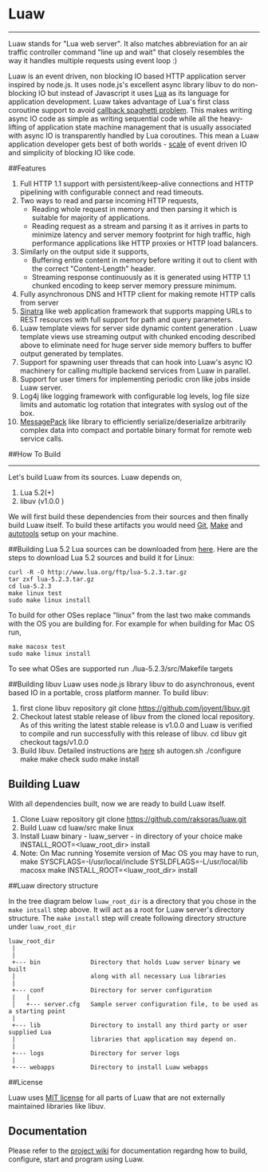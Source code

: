 Luaw
=====
***

Luaw stands for "Lua web server". It also matches abbreviation for an air traffic controller command "line up and wait" that closely resembles the way it handles multiple requests using event loop :)

Luaw is an event driven, non blocking IO based HTTP application server inspired by node.js. It uses node.js's excellent async library libuv to do non-blocking IO but instead of Javascript it uses [Lua](http://www.lua.org/) as its language for application development. Luaw takes advantage of Lua's first class coroutine support to avoid [callback spaghetti problem](http://callbackhell.com/). This makes writing async IO code as simple as writing sequential code while all the heavy-lifting of application state machine management that is usually associated with async IO is transparently handled by Lua coroutines. This mean a Luaw application developer gets best of both worlds - [scale](http://www.kegel.com/c10k.html) of event driven IO and simplicity of blocking IO like code.


##Features

1. Full HTTP 1.1 support with persistent/keep-alive connections and HTTP pipelining with configurable connect and read timeouts.
2. Two ways to read and parse incoming HTTP requests,
    - Reading whole request in memory and then parsing it which is suitable for majority of applications.
    - Reading request as a stream and parsing it as it arrives in parts to minimize latency and server memory footprint for high traffic, high performance applications like HTTP proxies or HTTP load balancers.
3. Similarly on the output side it supports,
    - Buffering entire content in memory before writing it out to client with the correct "Content-Length" header.
    - Streaming response continuously as it is generated using HTTP 1.1 chunked encoding to keep server memory pressure minimum.
4. Fully asynchronous DNS and HTTP client for making remote HTTP calls from server
5. [Sinatra](http://www.sinatrarb.com/) like web application framework that supports mapping URLs to REST resources with full support for path and query parameters.
6. Luaw template views for server side dynamic content generation . Luaw template views use streaming output with chunked encoding described above to eliminate need for huge server side memory buffers to buffer output generated by templates.
7. Support for spawning user threads that can hook into Luaw's async IO machinery for calling multiple backend services from Luaw in parallel.
8. Support for user timers for implementing periodic cron like jobs inside Luaw server.
9. Log4j like logging framework with configurable log levels, log file size limits and automatic log rotation that integrates with syslog out of the box.
10. [MessagePack](http://msgpack.org/) like library to efficiently serialize/deserialize arbitrarily complex data into compact and portable binary format for remote web service calls.


##How To Build
***
Let's build Luaw from its sources. Luaw depends on,

1. Lua 5.2(+)
2. libuv (v1.0.0 )

We will first build these dependencies from their sources and then finally build Luaw itself. To build these artifacts you would need [Git](http://git-scm.com/),  [Make](http://www.gnu.org/software/make/) and [autotools](http://www.gnu.org/software/automake/manual/html_node/Autotools-Introduction.html) setup on your machine.

##Building Lua 5.2
Lua sources can be downloaded from [here](http://www.lua.org/download.html). Here are the steps to download Lua 5.2 sources and build it for Linux:

    curl -R -O http://www.lua.org/ftp/lua-5.2.3.tar.gz
    tar zxf lua-5.2.3.tar.gz
    cd lua-5.2.3
    make linux test
    sudo make linux install

To build for other OSes replace "linux" from the last two make commands with the OS you are building for. For example for when building for Mac OS run,

    make macosx test
    sudo make linux install

To see what OSes are supported run ./lua-5.2.3/src/Makefile targets


##Building libuv
Luaw uses node.js library libuv to do asynchronous, event based IO in a portable, cross platform  manner. To build libuv:

1. first clone libuv repository
        git clone https://github.com/joyent/libuv.git
2. Checkout latest stable release of libuv from the cloned local repository. As of this writing the latest stable release is v1.0.0 and Luaw is verified to compile and run successfully with this release of libuv.
        cd libuv
        git checkout tags/v1.0.0
3. Build libuv. Detailed instructions are [here](https://github.com/joyent/libuv#build-instructions)
        sh autogen.sh
        ./configure
        make
        make check
        sudo make install

## Building Luaw
With all dependencies built, now we are ready to build Luaw itself.

1. Clone Luaw repository
        git clone https://github.com/raksoras/luaw.git
2. Build Luaw
        cd luaw/src
        make linux
3. Install Luaw binary - luaw_server - in directory of your choice
		make INSTALL_ROOT=<luaw_root_dir> install
4. Note: On Mac running Yosemite version of Mac OS you may have to run,
		make SYSCFLAGS=-I/usr/local/include SYSLDFLAGS=-L/usr/local/lib macosx
        make INSTALL_ROOT=<luaw_root_dir> install


##Luaw directory structure

In the tree diagram below `luaw_root_dir` is a directory that you chose in the `make intsall` step above. It will act as a root for Luaw server's directory structure. The `make install` step will create following directory structure under `luaw_root_dir`

```
luaw_root_dir
 |
 |
 +--- bin              Directory that holds Luaw server binary we built
 |                     along with all necessary Lua libraries
 |
 +--- conf             Directory for server configuration
 |   |
 │   +--- server.cfg   Sample server configuration file, to be used as a starting point
 |
 +--- lib              Directory to install any third party or user supplied Lua
 |                     libraries that application may depend on.
 |
 +--- logs             Directory for server logs
 |
 +--- webapps          Directory to install Luaw webapps
```

##License

Luaw uses [MIT license](http://opensource.org/licenses/mit-license.html) for all parts of Luaw that are not externally
maintained libraries like libuv.

## Documentation

Please refer to the [project wiki](https://github.com/raksoras/luaw/wiki) for documentation regardng how to build, configure, start and program using Luaw.
